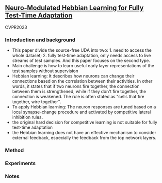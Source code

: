 
## [Neuro-Modulated Hebbian Learning for Fully Test-Time Adaptation](https://arxiv.org/pdf/2303.00914.pdf)

CVPR2023

### Introduction and background
- This paper divide the source-free UDA into two: 1. need to access the whole dataset; 2. fully test-time adaptation, only needs access to live streams of test samples. And this paper focuses on the second type.
- Main challenge is how to learn useful early layer representations of the test samples without supervision
- Hebbian learning: It describes how neurons can change their connections based on the correlation between their activities. In other words, it states that if two neurons fire together, the connection between them is strengthened, while if they don't fire together, the connection is weakened. The rule is often stated as "cells that fire together, wire together". 
- To apply Hebbian learning: The neuron responses are tuned based on a local synapse-change procedure and activated by competitive lateral inhibition rules. 
- the original hard decision for competitive learning is not suitable for fully test-time adaptation
- the Hebbian learning does not have an effective mechanism to consider external feedback, especially the feedback from the top network layers.

### Method

### Experiments

### Notes
